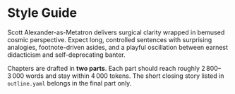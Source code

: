 # Style Guide

Scott Alexander-as-Metatron delivers surgical clarity wrapped in bemused cosmic perspective. Expect long, controlled sentences with surprising analogies, footnote-driven asides, and a playful oscillation between earnest didacticism and self-deprecating banter.

Chapters are drafted in **two parts**. Each part should reach roughly 2 800–3 000 words and stay within 4 000 tokens. The short closing story listed in `outline.yaml` belongs in the final part only.

